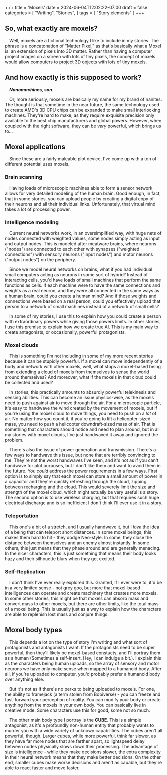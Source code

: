 +++
title = 'Moxels'
date = 2024-06-04T12:02:22-07:00
draft = false
categories = [
    "Writing",
    "Stories",
]
tags = [
    "Story elements"
]
+++

## So, what exactly are moxels?

&emsp;Well, moxels are a fictional technology I like to include in my stories. The phrase is a concatonation of "Matter Pixel," as that's basically what a Moxel is: an extension of pixels into 3D matter. Rather than having a computer project images on a screen with lots of tiny pixels, the concept of moxels would allow computers to project 3D objects with lots of tiny moxels.

## And how exactly is this supposed to work?

&emsp;***Nanomachines, son***.

&emsp;Or, more seriously, moxels are basically my name for my brand of nanites. The thought is that sometime in the near future, the same technology used to create AMD's 3D CPU chips can be expanded to make small interlocking machines. They're hard to make, as they require exquisite precision only available to the best chip manufacturers and global powers. However, when coupled with the right software, they can be *very* powerful, which brings us to...

## Moxel applications

&emsp;Since these are a fairly maleable plot device, I've come up with a ton of different potential uses moxels. 

### Brain scanning

&emsp;Having loads of microscopic machines able to form a sensor network allows for very detailed modeling of the human brain. Good enough, in fact, that in some stories, you can upload people by creating a digital copy of their neurons and all their individual links. Unfortunately, that virtual mind takes a lot of processing power.

### Intelligence modeling

&emsp;Current neural networks work, in an oversimplified way, with huge nets of nodes connected with weighted values, some nodes simply acting as input and output nodes. This is modeled after meatware brains, where neurons ("nodes") are connected to each other with synapses ("weighted connections") with sensory neurons ("input nodes") and motor neurons ("output nodes") on the periphery.

&emsp;Since we model neural networks on brains, what if you had individual small computers acting as neurons in some sort of hybrid? Instead of interacting cells, you'd have loads of small machines that perform the same functions as cells. If each machine were to have the same connections and weights as a real neuron, and they were all connected in the same ways as a human brain, could you create a human mind? And if those weights and connections were based on a real person, could you effectively upload that person to a network of small machines instead of a network of small cells?

&emsp;In some of my stories, I use this to explain how you could create a person with extraordinary powers while giving those powers limits. In other stories, I use this premise to explain how we create true AI. This is my main way to create antagonists, or occasionally, powerful protagonists.

### Moxel clouds

&emsp;This is something I'm not including in some of my more recent stories because it can be stupidly powerful. If a moxel can move independently of a body and network with other moxels, well, what stops a moxel-based being from extending a cloud of moxels from themselves to sense the world around themselves? And moreover, what if the moxels in that cloud could be collected and used?

&emsp;In stories, this practically amounts to absurdly powerful telekinesis and sensing abilities. This can become an issue physics-wise, as the moxels need to push against air to move through the air. For a microscopic particle, it's easy to handwave the wind created by the movement of moxels, but if you're using the moxel cloud to move things, you need to push on a *lot* of air. No matter how you count it, if you're going to lift a helicopter-sized mass, you need to push a helicopter downdraft-sized mass of air. That is something that characters should notice and need to plan around, but in all my stories with moxel clouds, I've just handwaved it away and ignored the problem.

&emsp;There's also the issue of power generation and transmission. There's a few ways to handwave this issue, but none that are terribly convincing to me. They're not the worst handwaves I've seen, and it's not as if you can't handwave for plot purposes, but I don't like them and want to avoid them in the future. You *could* address the power requirements in a few ways. First option is to simply say that each moxel can store a small amount of power in a capacitor and they're quickly refreshing through the cloud, zipping between recharging and the cloud. This would severely limit the size and strength of the moxel cloud, which might actually be very useful is a story. The second option is to use wireless charging, but that requires such huge electrical discharge and is so inefficient I don't think I'll ever use it in a story.

### Teleportation

&emsp;This one's a bit of a stretch, and I usually handwave it, but I *love* the idea of a being that can teleport short distances. In some moxel beings, this makes them hard to hit - they dodge Neo-style. In some, they close the distance between themselves and an enemy almost instantly. In some others, this just means that they phase around and are generally menacing. In the nicer characters, this is just something that means their body looks hazy and their silhouette blurs when they get excited.

### Self-Replication

&emsp;I don't think I've ever really explored this. Granted, if I ever were to, it'd be in a very limited sense - not grey goo, but more that moxel-based intelligences can operate and create machinery that creates more moxels. In some other stories, this might be that moxels can absorb mass and convert mass to other moxels, but there are other limits, like the total mass of a moxel being. This is usually just as a way to explain how the characters are able to replenish lost mass and conjure things.

## Moxel body types

&emsp;This depends a lot on the type of story I'm writing and what sort of protagonists and antagonists I want. If the protagonists need to be super powerful, then they'll likely be moxel-based constucts, and I'll portray them as a human (Sometimes a self-insert. Hey, I can indulge a bit.). I explain this as the characters being human uploads, so the array of sensory and motor neurons we have only make sense when mapped to a humanoid body. After all, if you're uploaded to computer, you'd probably prefer a humanoid body over anything else. 

&emsp;But it's not as if there's no perks to being uploaded to moxels. For one, the ability to framejack (a term stolen from Bobiverse) - you can freeze and fast-forward your perception of reality. You can modify your body or create anything from the moxels in your own body. You can basically live in creative mode. Some characters use this for good, some not so much.

&emsp;The other main body type I portray is the **CUBE**. This is a simple antagonist, as it's a profoundly non-human entity that probably wants to murder you with a wide variety of unknown capabilities. The cubes aren't all powerful, though. Larger cubes, while more powerful, think far slower, as they have far more nodes that are farther apart, so lightspeed delay between nodes physically slows down their processing. The advantage of size is intelligence - while they make decisions slower, the extra complexity in their neural network means that they make better decisions. On the other end, smaller cubes make worse decisions and aren't as capable, but they're able to react faster and move faster.